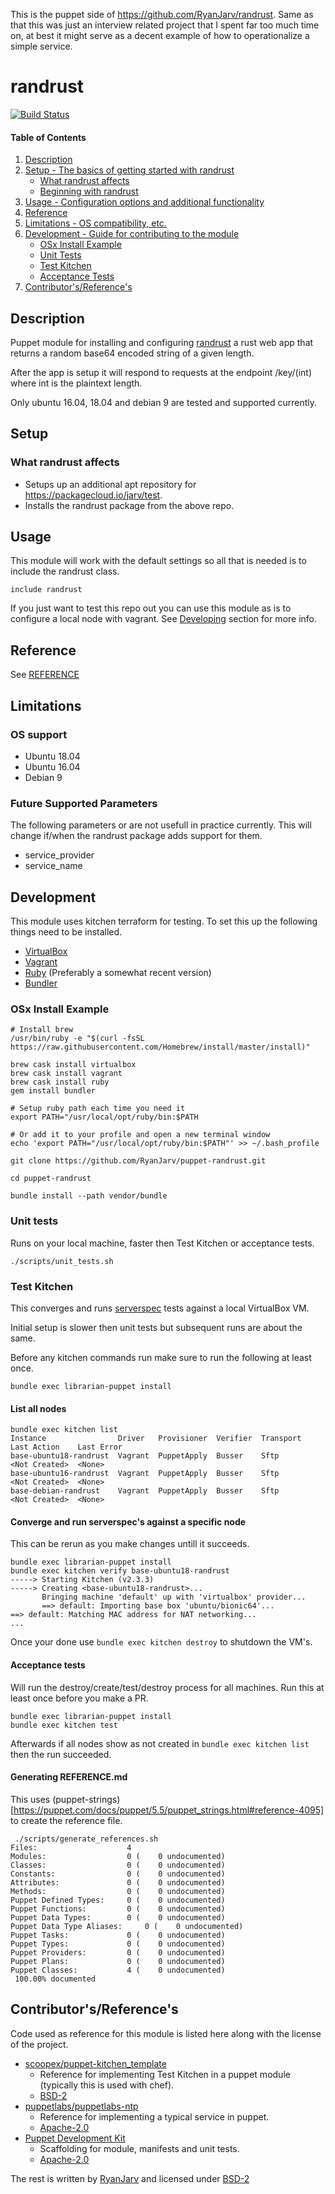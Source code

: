 This is the puppet side of https://github.com/RyanJarv/randrust. Same as that this was just an interview related project that I spent far too much time on, at best it might serve as a decent example of how to operationalize a simple service.

# randrust
[![Build Status](https://travis-ci.org/RyanJarv/puppet-randrust.svg?branch=master)](https://travis-ci.org/RyanJarv/puppet-randrust)

#### Table of Contents

1. [Description](#description)
2. [Setup - The basics of getting started with randrust](#setup)
    * [What randrust affects](#what-randrust-affects)
    * [Beginning with randrust](#beginning-with-randrust)
3. [Usage - Configuration options and additional functionality](#usage)
4. [Reference](./REFERENCE.md)
5. [Limitations - OS compatibility, etc.](#limitations)
6. [Development - Guide for contributing to the module](#development)
    * [OSx Install Example](#osx-install-example)
    * [Unit Tests](#unit-tests)
    * [Test Kitchen](#test-kitchen)
    * [Acceptance Tests](#acceptance-tests)
6. [Contributor's/Reference's](#contributors/references)

## Description

Puppet module for installing and configuring [randrust](https://github.com/RyanJarv/randrust) a rust web app that returns a random base64 encoded string of a given length.

After the app is setup it will respond to requests at the endpoint /key/(int) where int is the plaintext length.

Only ubuntu 16.04, 18.04 and debian 9 are tested and supported currently.

## Setup

### What randrust affects

* Setups up an additional apt repository for https://packagecloud.io/jarv/test.
* Installs the randrust package from the above repo.

## Usage


This module will work with the default settings so all that is needed is to include
the randrust class.

```
include randrust
```

If you just want to test this repo out you can use this module as is to configure a
local node with vagrant. See [Developing](#Developing) section for more info.

## Reference

See [REFERENCE](./REFERENCE.md)

## Limitations

### OS support
* Ubuntu 18.04
* Ubuntu 16.04
* Debian 9

### Future Supported Parameters
The following parameters or are not usefull in practice currently. This will
change if/when the randrust package adds support for them.

* service_provider
* service_name

## Development

This module uses kitchen terraform for testing. To set this up the following things
need to be installed.

* [VirtualBox](https://www.virtualbox.org/wiki/Downloads)
* [Vagrant](https://www.vagrantup.com/downloads.html)
* [Ruby](https://rvm.io/) (Preferably a somewhat recent version)
* [Bundler](https://bundler.io/)

### OSx Install Example
```
# Install brew
/usr/bin/ruby -e "$(curl -fsSL https://raw.githubusercontent.com/Homebrew/install/master/install)"

brew cask install virtualbox
brew cask install vagrant
brew cask install ruby
gem install bundler

# Setup ruby path each time you need it
export PATH="/usr/local/opt/ruby/bin:$PATH

# Or add it to your profile and open a new terminal window
echo 'export PATH="/usr/local/opt/ruby/bin:$PATH"' >> ~/.bash_profile

git clone https://github.com/RyanJarv/puppet-randrust.git

cd puppet-randrust

bundle install --path vendor/bundle
```

### Unit tests

Runs on your local machine, faster then Test Kitchen or acceptance tests.

```
./scripts/unit_tests.sh 
```

### Test Kitchen

This converges and runs [serverspec](https://github.com/RyanJarv/puppet-randrust/blob/master/test/integration/base/serverspec/randrust_spec.rb) tests against a local VirtualBox VM.

Initial setup is slower then unit tests but subsequent runs are about the same.

Before any kitchen commands run make sure to run the following at least once.
```
bundle exec librarian-puppet install
```


#### List all nodes
```
bundle exec kitchen list
Instance                Driver   Provisioner  Verifier  Transport  Last Action    Last Error
base-ubuntu18-randrust  Vagrant  PuppetApply  Busser    Sftp       <Not Created>  <None>
base-ubuntu16-randrust  Vagrant  PuppetApply  Busser    Sftp       <Not Created>  <None>
base-debian-randrust    Vagrant  PuppetApply  Busser    Sftp       <Not Created>  <None>
```

#### Converge and run serverspec's against a specific node
This can be rerun as you make changes untill it succeeds.
```
bundle exec librarian-puppet install
bundle exec kitchen verify base-ubuntu18-randrust
-----> Starting Kitchen (v2.3.3)
-----> Creating <base-ubuntu18-randrust>...
       Bringing machine 'default' up with 'virtualbox' provider...
       ==> default: Importing base box 'ubuntu/bionic64'...
==> default: Matching MAC address for NAT networking...
...
```

Once your done use `bundle exec kitchen destroy` to shutdown the VM's.

#### Acceptance tests
Will run the destroy/create/test/destroy process for all machines. Run this at least once before you make a PR.

```
bundle exec librarian-puppet install
bundle exec kitchen test
```

Afterwards if all nodes show as not created in `bundle exec kitchen list` then the run succeeded.

#### Generating REFERENCE.md
This uses (puppet-strings)[https://puppet.com/docs/puppet/5.5/puppet_strings.html#reference-4095] to create the reference file.

```
 ./scripts/generate_references.sh 
Files:                    4
Modules:                  0 (    0 undocumented)
Classes:                  0 (    0 undocumented)
Constants:                0 (    0 undocumented)
Attributes:               0 (    0 undocumented)
Methods:                  0 (    0 undocumented)
Puppet Defined Types:     0 (    0 undocumented)
Puppet Functions:         0 (    0 undocumented)
Puppet Data Types:        0 (    0 undocumented)
Puppet Data Type Aliases:     0 (    0 undocumented)
Puppet Tasks:             0 (    0 undocumented)
Puppet Types:             0 (    0 undocumented)
Puppet Providers:         0 (    0 undocumented)
Puppet Plans:             0 (    0 undocumented)
Puppet Classes:           4 (    0 undocumented)
 100.00% documented
 ```


## Contributor's/Reference's

Code used as reference for this module is listed here along with the license of the project.

* [scoopex/puppet-kitchen_template](https://github.com/scoopex/puppet-kitchen_template)
  * Reference for implementing Test Kitchen in a puppet module (typically this is used with chef).
  * [BSD-2](https://github.com/scoopex/puppet-kitchen_template/blob/master/LICENSE)
* [puppetlabs/puppetlabs-ntp](https://github.com/puppetlabs/puppetlabs-ntp)
  * Reference for implementing a typical service in puppet.
  * [Apache-2.0](https://github.com/puppetlabs/puppetlabs-ntp/blob/master/LICENSE)
* [Puppet Development Kit](https://puppet.com/docs/pdk/1.x/pdk.html)
  * Scaffolding for module, manifests and unit tests.
  * [Apache-2.0](https://github.com/puppetlabs/pdk/blob/master/LICENSE)

The rest is written by [RyanJarv](https://github.com/RyanJarv) and licensed under [BSD-2](https://github.com/RyanJarv/randrust/LICENSE)
